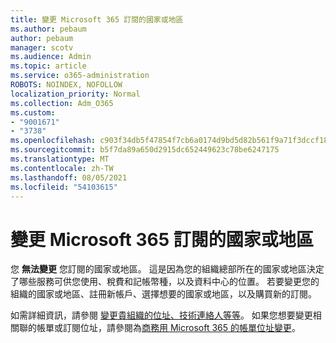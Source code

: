 ```yaml
---
title: 變更 Microsoft 365 訂閱的國家或地區
ms.author: pebaum
author: pebaum
manager: scotv
ms.audience: Admin
ms.topic: article
ms.service: o365-administration
ROBOTS: NOINDEX, NOFOLLOW
localization_priority: Normal
ms.collection: Adm_O365
ms.custom:
- "9001671"
- "3738"
ms.openlocfilehash: c903f34db5f47854f7cb6a0174d9bd5d82b561f9a71f3dccf18c9147698824b4
ms.sourcegitcommit: b5f7da89a650d2915dc652449623c78be6247175
ms.translationtype: MT
ms.contentlocale: zh-TW
ms.lasthandoff: 08/05/2021
ms.locfileid: "54103615"
---
```

# <a name="change-the-country-or-region-for-your-microsoft-365-subscription"></a>變更 Microsoft 365 訂閱的國家或地區

您 **無法變更** 您訂閱的國家或地區。 這是因為您的組織總部所在的國家或地區決定了哪些服務可供您使用、稅費和記帳幣種，以及資料中心的位置。 若要變更您的組織的國家或地區、註冊新帳戶、選擇想要的國家或地區，以及購買新的訂閱。

如需詳細資訊，請參閱 [變更貴組織的位址、技術連絡人等等](https://docs.microsoft.com/microsoft-365/admin/manage/change-address-contact-and-more?view=o365-worldwide)。 如果您想要變更相關聯的帳單或訂閱位址，請參閱為[商務用 Microsoft 365 的帳單位址變更](https://docs.microsoft.com/microsoft-365/commerce/billing-and-payments/change-your-billing-addresses?view=o365-worldwide)。 

